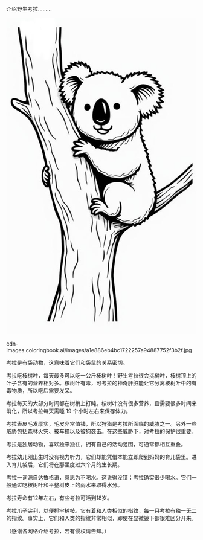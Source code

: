 介绍野生考拉.........


![介绍野生考拉](https://github.com/ywangnccu/ywang/blob/main/images/koala.jpg)

cdn-images.coloringbook.ai/images/a1e886eb4bc1722257a94887752f3b2f.jpg

考拉是有袋动物，这意味着它们和袋鼠的关系密切。

考拉吃桉树叶，每天最多可以吃一公斤桉树叶！野生考拉很会挑树叶，桉树顶上的叶子含有的营养相对多。桉树叶有毒，可考拉的神奇肝脏能让它分离桉树叶中的有毒物质，所以吃后需要发呆。

考拉每天的大部分时间都在树梢上打盹。桉树叶没有很多营养，且需要很多时间来消化，所以考拉每天需睡 19 个小时左右来保存体力。

考拉表皮毛发厚实，毛皮非常值钱，所以狩猎是考拉所面临的威胁之一。另外一些威胁包括森林火灾、被车撞以及被狗袭击。在这些威胁下，对考拉的保护很重要。

考拉是独居动物，喜欢独来独往，拥有自己的活动范围，可通常都相互重叠。

考拉幼儿刚出生时没有视力听力，它们却能凭借本能立即爬到妈妈的育儿袋里。进入育儿袋后，它们将在那里度过六个月的生长期。

考拉一词源自达鲁格语，意思为不喝水。这说得没错；考拉确实很少喝水。它们一般通过吃桉树叶和平整树皮上的雨水来取得水分。

考拉寿命有12年左右，有些考拉可活到18岁。

考拉爪子尖利，以便抓牢树枝。它有着和人类相似的指纹，每一只考拉有独一无二的指纹。事实上，它们和人类的指纹非常相似，即使在显微镜下都很难区分开来。


（感谢各网络介绍考拉，若有侵权请告知。）
